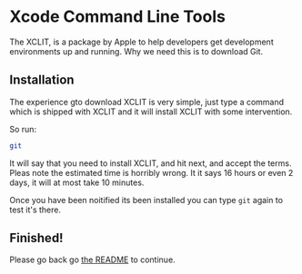 # Xcode Command Line Tools
The XCLIT, is a package by Apple to help developers get development environments up and running.
Why we need this is to download Git.

## Installation
The experience gto download XCLIT is very simple, just type a command which is shipped with
XCLIT and it will install XCLIT with some intervention.

So run:
```sh
git
```

It will say that you need to install XCLIT, and hit next, and accept the terms. Pleas note
the estimated time is horribly wrong. It it says 16 hours or even 2 days, it will at most take
10 minutes.

Once you have been noitified its been installed you can type `git` again to test it's there.


## Finished!
Please go back go [the README](../README.md) to continue.